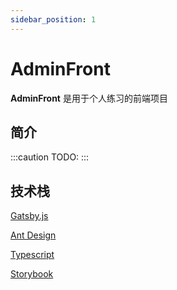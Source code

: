 ```yaml
---
sidebar_position: 1
---
```


# AdminFront

**AdminFront** 是用于个人练习的前端项目

## 简介

:::caution TODO:
:::

## 技术栈

[Gatsby.js](#)

[Ant Design](#)

[Typescript](#)

[Storybook](#)

